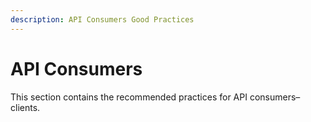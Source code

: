 ```yaml
---
description: API Consumers Good Practices
---
```


# API Consumers

This section contains the recommended practices for API consumers–clients.

